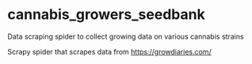 # cannabis_growers_seedbank
Data scraping spider to collect growing data on various cannabis strains

Scrapy spider that scrapes data from https://growdiaries.com/
